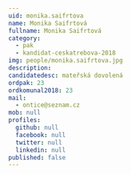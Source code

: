 ```yaml
---
uid: monika.saifrtova
name: Monika Saifrtová
fullname: Monika Saifrtová
category:
  - pak
  - kandidat-ceskatrebova-2018
img: people/monika.saifrtova.jpg
description:
candidatedesc: mateřská dovolená
ordpak: 23
ordkomunal2018: 23
mail:
  - ontice@seznam.cz
mob: null
profiles:
  github: null
  facebook: null
  twitter: null
  linkedin: null
published: false
---
```

